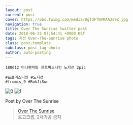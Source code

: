 ```yaml
---
layout: post
current: post
cover: https://pbs.twimg.com/media/DgfdFfWVMAAJs9Z.jpg
navigation: true
title: Over The Sunrise twitter post
date: 2018-06-25 07:54:41 +0900 KST
tags: 지선 Over-The-Sunrise photo
class: post-template
subclass: post tag-photo
author: auto-posting
---
```


```  
180612 미니팬미팅 프로미스나인 노지선 2pic  
  
#프로미스나인 #노지선  
#fromis_9 #RohJiSun  

```

![0](https://pbs.twimg.com/media/DgfdFfbVMAAwu8R.jpg)
![1](https://pbs.twimg.com/media/DgfdFfWVMAAJs9Z.jpg)


Post by Over The Sunrise

> [Over The Sunrise](https://twitter.com/fromis_RJS)  
  로고크롭, 2차가공 금지
